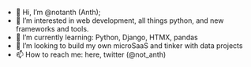 - 👋 Hi, I’m @notanth (Anth);
- 👀 I’m interested in web development, all things python, and new frameworks and tools.
- 🌱 I’m currently learning: Python, Django, HTMX, pandas
- 💞️ I’m looking to build my own microSaaS and tinker with data projects
- 📫 How to reach me: here, twitter (@not_anth)

<!---
notanth/notanth is a ✨ special ✨ repository because its `README.md` (this file) appears on your GitHub profile.
You can click the Preview link to take a look at your changes.
--->
